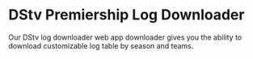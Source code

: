 # DStv Premiership Log Downloader

Our DStv log downloader web app downloader gives you the ability to download customizable log table by season and teams.
